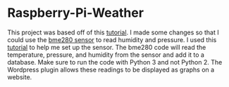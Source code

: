 # Raspberry-Pi-Weather

This project was based off of this [tutorial](https://www.raspberryweather.com/). I made some changes so that I could use the [bme280 sensor](https://www.adafruit.com/product/2652) to read humidity and pressure. I used this [tutorial](https://medium.com/initial-state/how-to-build-a-raspberry-pi-temperature-monitor-8c2f70acaea9) to help me set up the sensor.
The bme280 code will read the temperature, pressure, and humidity from the sensor and add it to a database. Make sure to run the code with Python 3 and not Python 2. The Wordpress plugin allows these readings to be displayed as graphs on a website. 
